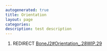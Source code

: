 ```yaml
---
autogenerated: true
title: Orientation
layout: page
categories: 
description: test description
---
```


1.  REDIRECT [BoneJ2\#Orientation\_.28WIP.29](BoneJ2#Orientation_.28WIP.29)
